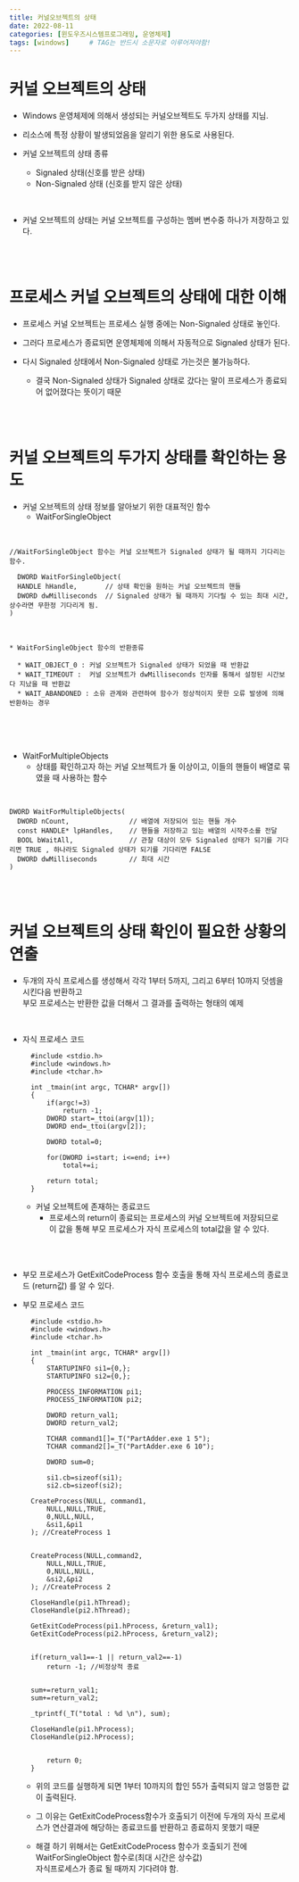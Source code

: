 ```yaml
---
title: 커널오브젝트의 상태
date: 2022-08-11
categories: [윈도우즈시스템프로그래밍, 운영체제]
tags: [windows]		# TAG는 반드시 소문자로 이루어져야함!
---
```


커널 오브젝트의 상태
===============
* Windows 운영체제에 의해서 생성되는 커널오브젝트도 두가지 상태를 지님. 
* 리소스에 특정 상황이 발생되었음을 알리기 위한 용도로 사용된다.

* 커널 오브젝트의 상태 종류
  * Signaled 상태(신호를 받은 상태)
  * Non-Signaled 상태 (신호를 받지 않은 상태)

<br>

* 커널 오브젝트의 상태는 커널 오브젝트를 구성하는 멤버 변수중 하나가 저장하고 있다.

<br><br>

프로세스 커널 오브젝트의 상태에 대한 이해
=====================
* 프로세스 커널 오브젝트는 프로세스 실행 중에는 Non-Signaled 상태로 놓인다.
  
* 그러다 프로세스가 종료되면 운영체제에 의해서 자동적으로 Signaled 상태가 된다.

* 다시 Signaled 상태에서 Non-Signaled 상태로 가는것은 불가능하다.
  * 결국 Non-Signaled 상태가 Signaled 상태로 갔다는 말이 프로세스가 종료되어 없어졌다는 뜻이기 때문

<br><br>

커널 오브젝트의 두가지 상태를 확인하는 용도
==============================================
* 커널 오브젝트의 상태 정보를 알아보기 위한 대표적인 함수
  * WaitForSingleObject

<br>

    //WaitForSingleObject 함수는 커널 오브젝트가 Signaled 상태가 될 때까지 기다리는 함수.

      DWORD WaitForSingleObject(
      HANDLE hHandle,       // 상태 확인을 원하는 커널 오브젝트의 핸들
      DWORD dwMilliseconds  // Signaled 상태가 될 때까지 기다릴 수 있는 최대 시간, 상수라면 무한정 기다리게 됨.
    )

<br>

    * WaitForSingleObject 함수의 반환종류

      * WAIT_OBJECT_0 : 커널 오브젝트가 Signaled 상태가 되었을 때 반환값
      * WAIT_TIMEOUT :  커널 오브젝트가 dwMilliseconds 인자를 통해서 설정된 시간보다 지났을 때 반환값
      * WAIT_ABANDONED : 소유 관계와 관련하여 함수가 정상적이지 못한 오류 발생에 의해 반환하는 경우


<br><br><br>

  * WaitForMultipleObjects
    * 상태를 확인하고자 하는 커널 오브젝트가 둘 이상이고, 이들의 핸들이 배열로 묶였을 때 사용하는 함수

<br>

    DWORD WaitForMultipleObjects(
      DWORD nCount,               // 배열에 저장되어 있는 핸들 개수
      const HANDLE* lpHandles,    // 핸들을 저장하고 있는 배열의 시작주소를 전달
      BOOL bWaitAll,              // 관찰 대상이 모두 Signaled 상태가 되기를 기다리면 TRUE , 하나라도 Signaled 상태가 되기를 기다리면 FALSE
      DWORD dwMilliseconds        // 최대 시간
    )


<br><br>

커널 오브젝트의 상태 확인이 필요한 상황의 연출
===============
* 두개의 자식 프로세스를 생성해서 각각 1부터 5까지, 그리고 6부터 10까지 덧셈을 시킨다음 반환하고 <br> 부모 프로세스는 반환한 값을 더해서 그 결과를 출력하는 형태의 예제

<br>

* 자식 프로세스 코드


        #include <stdio.h>
        #include <windows.h>
        #include <tchar.h>

        int _tmain(int argc, TCHAR* argv[])
        {
            if(argc!=3)
                return -1;
            DWORD start=_ttoi(argv[1]);
            DWORD end=_ttoi(argv[2]);

            DWORD total=0;

            for(DWORD i=start; i<=end; i++)
                total+=i;

            return total;
        }

    * 커널 오브젝트에 존재하는 종료코드
      * 프로세스의 return이 종료되는 프로세스의 커널 오브젝트에 저장되므로<br>
        이 값을 통해 부모 프로세스가 자식 프로세스의 total값을 알 수 있다.

<br><br>

* 부모 프로세스가 GetExitCodeProcess 함수 호출을 통해 자식 프로세스의 종료코드 (return값) 를 알 수 있다.

* 부모 프로세스 코드

        #include <stdio.h>
        #include <windows.h>
        #include <tchar.h>

        int _tmain(int argc, TCHAR* argv[])
        {
            STARTUPINFO si1={0,};
            STARTUPINFO si2={0,};

            PROCESS_INFORMATION pi1;
            PROCESS_INFORMATION pi2;

            DWORD return_val1;
            DWORD return_val2;

            TCHAR command1[]=_T("PartAdder.exe 1 5");
            TCHAR command2[]=_T("PartAdder.exe 6 10");

            DWORD sum=0;

            si1.cb=sizeof(si1);
            si2.cb=sizeof(si2);

        CreateProcess(NULL, command1,
            NULL,NULL,TRUE,
            0,NULL,NULL,
            &si1,&pi1
        ); //CreateProcess 1


        CreateProcess(NULL,command2,
            NULL,NULL,TRUE,
            0,NULL,NULL,
            &si2,&pi2
        ); //CreateProcess 2

        CloseHandle(pi1.hThread);
        CloseHandle(pi2.hThread);

        GetExitCodeProcess(pi1.hProcess, &return_val1);
        GetExitCodeProcess(pi2.hProcess, &return_val2);


        if(return_val1==-1 || return_val2==-1)
            return -1; //비정상적 종료


        sum+=return_val1;
        sum+=return_val2;

        _tprintf(_T("total : %d \n"), sum);

        CloseHandle(pi1.hProcess);
        CloseHandle(pi2.hProcess);


            return 0;
        }

    * 위의 코드를 실행하게 되면 1부터 10까지의 합인 55가 출력되지 않고 엉뚱한 값이 출력된다.



    * 그 이유는 GetExitCodeProcess함수가 호출되기 이전에 두개의 자식 프로세스가
      연산결과에 해당하는 종료코드를 반환하고 종료하지 못했기 때문

    * 해결 하기 위해서는 GetExitCodeProcess 함수가 호출되기 전에 WaitForSingleObject 함수로(최대 시간은 상수값)<br> 자식프로세스가 종료 될 때까지 기다려야 함.
      